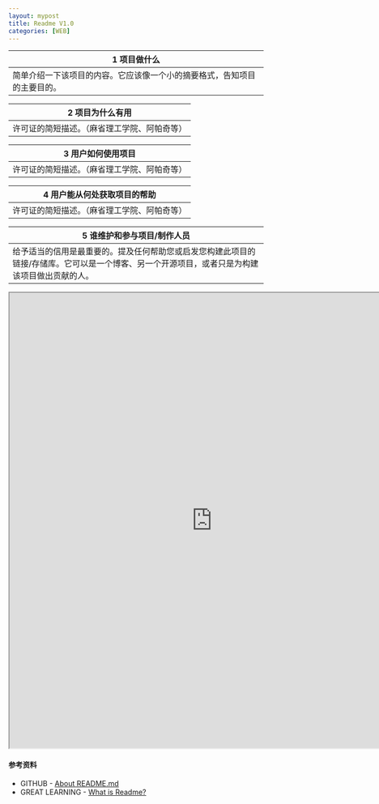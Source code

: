 ```yaml
---
layout: mypost
title: Readme V1.0
categories: [WEB]
---
```





| 1 项目做什么 |
| ------- |
| 简单介绍一下该项目的内容。它应该像一个小的摘要格式，告知项目的主要目的。 |

| 2 项目为什么有用 |
| ------- |
| 许可证的简短描述。（麻省理工学院、阿帕奇等） |

| 3 用户如何使用项目 |
| ------- |
| 许可证的简短描述。（麻省理工学院、阿帕奇等） |

| 4 用户能从何处获取项目的帮助 |
| ------- |
| 许可证的简短描述。（麻省理工学院、阿帕奇等） |


| 5 谁维护和参与项目/制作人员 |
|-------|
| 给予适当的信用是最重要的。提及任何帮助您或启发您构建此项目的链接/存储库。它可以是一个博客、另一个开源项目，或者只是为构建该项目做出贡献的人。 | 

<iframe src="https://github.com/Deoncn/deoncn.github.io/blob/master/_pdf/Professional%20JavaScript%20for%20Web%20Developers.pdf" height="900px;" width="800px"></iframe>

#### 参考资料
- GITHUB - [About README.md](https://docs.github.com/zh/repositories/managing-your-repositorys-settings-and-features/customizing-your-repository/about-readmes#auto-generated-table-of-contents-for-readme-files)
- GREAT LEARNING - [What is Readme?](https://www.mygreatlearning.com/blog/readme-file/#what-is-a-good-template-to-write-a-readme-file)